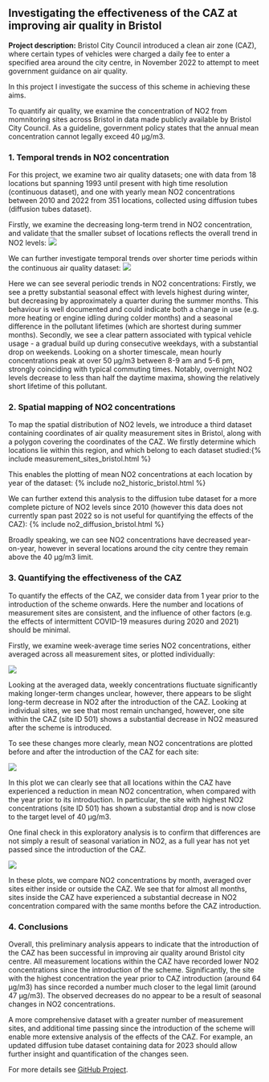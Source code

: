 ## Investigating the effectiveness of the CAZ at improving air quality in Bristol

**Project description:** Bristol City Council introduced a clean air zone (CAZ), where certain types of vehicles were charged a daily fee to enter a specified area around the city centre, in November 2022 to attempt to meet government guidance on air quality.

In this project I investigate the success of this scheme in achieving these aims.

To quantify air quality, we examine the concentration of NO2 from momnitoring sites across Bristol in data made publicly available by Bristol City Council. As a guideline, government policy states that the annual mean concentration cannot legally exceed 40 μg/m3.

### 1. Temporal trends in NO2 concentration

For this project, we examine two air quality datasets; one with data from 18 locations but spanning 1993 until present with high time resolution (continuous dataset), and one with yearly mean NO2 concentrations between 2010 and 2022 from 351 locations, collected using diffusion tubes (diffusion tubes dataset).

Firstly, we examine the decreasing long-term trend in NO2 concentration, and validate that the smaller subset of locations reflects the overall trend in NO2 levels:
<img src="images/CAZ/longterm_no2_trends.png?raw=true"/>

We can further investigate temporal trends over shorter time periods within the continuous air quality dataset:
<img src="images/CAZ/periodic_no2_trends.png?raw=true"/>

Here we can see several periodic trends in NO2 concentrations:
Firstly, we see a pretty substantial seasonal effect with levels highest during winter, but decreasing by approximately a quarter during the summer months. This behaviour is well documented and could indicate both a change in use (e.g. more heating or engine idling during colder months) and a seasonal difference in the pollutant lifetimes (which are shortest during summer months).
Secondly, we see a clear pattern associated with typical vehicle usage - a gradual build up during consecutive weekdays, with a substantial drop on weekends.
Looking on a shorter timescale, mean hourly concentrations peak at over 50 µg/m3 between 8-9 am and 5-6 pm, strongly coinciding with typical commuting times. Notably, overnight NO2 levels decrease to less than half the daytime maxima, showing the relatively short lifetime of this pollutant.


### 2. Spatial mapping of NO2 concentrations

To map the spatial distribution of NO2 levels, we introduce a third dataset containing coordinates of air quality measurement sites in Bristol, along with a polygon covering the coordinates of the CAZ. We firstly determine which locations lie within this region, and which belong to each dataset studied:{% include measurement_sites_bristol.html %}


This enables the plotting of mean NO2 concentrations at each location by year of the dataset:
{% include no2_historic_bristol.html %}


We can further extend this analysis to the diffusion tube dataset for a more complete picture of NO2 levels since 2010 (however this data does not currently span past 2022 so is not useful for quantifying the effects of the CAZ):
{% include no2_diffusion_bristol.html %}


Broadly speaking, we can see NO2 concentrations have decreased year-on-year, however in several locations around the city centre they remain above the 40 μg/m3 limit.


### 3. Quantifying the effectiveness of the CAZ

To quantify the effects of the CAZ, we consider data from 1 year prior to the introduction of the scheme onwards. Here the number and locations of measurement sites are consistent, and the influence of other factors (e.g. the effects of intermittent COVID-19 measures during 2020 and 2021) should be minimal.

Firstly, we examine week-average time series NO2 concentrations, either averaged across all measurement sites, or plotted individually:

<img src="images/CAZ/timeseries.png?raw=true"/>

Looking at the averaged data, weekly concentrations fluctuate significantly making longer-term changes unclear, however, there appears to be slight long-term decrease in NO2 after the introduction of the CAZ. Looking at individual sites, we see that most remain unchanged, however, one site within the CAZ (site ID 501) shows a substantial decrease in NO2 measured after the scheme is introduced.

To see these changes more clearly, mean NO2 concentrations are plotted before and after the introduction of the CAZ for each site:

<img src="images/CAZ/barplot.png?raw=true"/>

In this plot we can clearly see that all locations within the CAZ have experienced a reduction in mean NO2 concentration, when compared with the year prior to its introduction. In particular, the site with highest NO2 concentrations (site ID 501) has shown a substantial drop and is now close to the target level of 40 µg/m3.

One final check in this exploratory analysis is to confirm that differences are not simply a result of seasonal variation in NO2, as a full year has not yet passed since the introduction of the CAZ.

<img src="images/CAZ/caz_bymonth.png?raw=true"/>

In these plots, we compare NO2 concentrations by month, averaged over sites either inside or outside the CAZ. We see that for almost all months, sites inside the CAZ have experienced a substantial decrease in NO2 concentration compared with the same months before the CAZ introduction.


### 4. Conclusions

Overall, this preliminary analysis appears to indicate that the introduction of the CAZ has been successful in improving air quality around Bristol city centre. All measurement locations within the CAZ have recorded lower NO2 concentrations since the introduction of the scheme. Significantly, the site with the highest concentration the year prior to CAZ introduction (around 64 μg/m3) has since recorded a number much closer to the legal limit (around 47 μg/m3). The observed decreases do no appear to be a result of seasonal changes in NO2 concentrations.

A more comprehensive dataset with a greater number of measurement sites, and additional time passing since the introduction of the scheme will enable more extensive analysis of the effects of the CAZ. For example, an updated diffusion tube dataset containing data for 2023 should allow further insight and quantification of the changes seen.

For more details see [GitHub Project](https://guides.github.com/features/mastering-markdown/).
